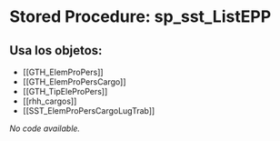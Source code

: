 # Stored Procedure: sp_sst_ListEPP

## Usa los objetos:
- [[GTH_ElemProPers]]
- [[GTH_ElemProPersCargo]]
- [[GTH_TipEleProPers]]
- [[rhh_cargos]]
- [[SST_ElemProPersCargoLugTrab]]

*No code available.*

